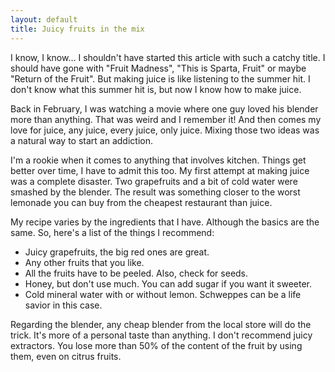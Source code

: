 ```yaml
---
layout: default
title: Juicy fruits in the mix
---
```


I know, I know… I shouldn't have started this article with such a catchy title. I should have gone with "Fruit Madness", "This is Sparta, Fruit" or maybe "Return of the Fruit". But making juice is like listening to the summer hit. I don't know what this summer hit is, but now I know how to make juice.

Back in February, I was watching a movie where one guy loved his blender more than anything. That was weird and I remember it! And then comes my love for juice, any juice, every juice, only juice. Mixing those two ideas was a natural way to start an addiction.

I'm a rookie when it comes to anything that involves kitchen. Things get better over time, I have to admit this too. My first attempt at making juice was a complete disaster. Two grapefruits  and a bit of cold water were smashed by the blender. The result was something closer to the worst lemonade you can buy from the cheapest restaurant than juice.

My recipe varies by the ingredients that I have. Although the basics are the same. So, here's a list of the things I recommend:

* Juicy grapefruits, the big red ones are great.
* Any other fruits that you like.
* All the fruits have to be peeled. Also, check for seeds.
* Honey, but don't use much. You can add sugar if you want it sweeter.
* Cold mineral water with or without lemon. Schweppes can be a life savior in this case.

Regarding the blender, any cheap blender from the local store will do the trick. It's more of a personal taste than anything. I don't recommend juicy extractors. You lose more than 50% of the content of the fruit by using them, even on citrus fruits.
